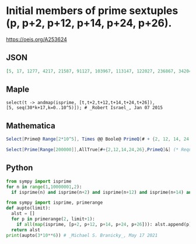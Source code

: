 # Initial members of prime sextuples \(p, p\+2, p\+12, p\+14, p\+24, p\+26\)\.
https://oeis.org/A253624
## JSON
```JSON
[5, 17, 1277, 4217, 21587, 91127, 103967, 113147, 122027, 236867, 342047, 422087, 524957, 560477, 626597, 754967, 797567, 909317, 997097, 1322147, 1493717, 1698857, 1748027, 1762907, 2144477, 2158577, 2228507, 2398157, 2580647, 2615957]
```
## Maple
```Maple
select(t -> andmap(isprime, [t,t+2,t+12,t+14,t+24,t+26]),
[5, seq(30*k+17,k=0..10^5)]); # _Robert Israel_, Jan 07 2015
```
## Mathematica
```Mathematica
Select[Prime@ Range[2*10^5], Times @@ Boole@ PrimeQ[# + {2, 12, 14, 24, 26}] == 1 &] (* _Michael De Vlieger_, May 16 2017 *)
```
```Mathematica
Select[Prime[Range[200000]],AllTrue[#+{2,12,14,24,26},PrimeQ]&] (* Requires Mathematica version 10 or later *) (* _Harvey P. Dale_, Jun 15 2021 *)
```
## Python
```Python
from sympy import isprime
for n in range(1,10000001,2):
  if isprime(n) and isprime(n+2) and isprime(n+12) and isprime(n+14) and isprime(n+24) and isprime(n+26): print(n,end=', ')
```
```Python
from sympy import isprime, primerange
def aupto(limit):
  alst = []
  for p in primerange(2, limit+1):
    if all(map(isprime, [p+2, p+12, p+14, p+24, p+26])): alst.append(p)
  return alst
print(aupto(3*10**6)) # _Michael S. Branicky_, May 17 2021
```

